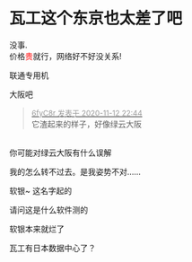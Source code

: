 # 瓦工这个东京也太差了吧


没事.<br />
价格<font color="Red">贵</font>就行，网络好不好没关系!

联通专用机

大阪吧&nbsp; &nbsp;

<div class="quote"><blockquote><font size="2"><a href="https://www.hostloc.com/forum.php?mod=redirect&amp;goto=findpost&amp;pid=9445988&amp;ptid=766003" target="_blank"><font color="#999999">6fyC8r 发表于 2020-11-12 22:44</font></a></font><br />
它渣起来的样子，好像绿云大阪</blockquote></div><br />
你可能对绿云大阪有什么误解

我的怎么转不过去。是我姿势不对……

软银~ 这名字起的

请问这是什么软件测的<img src="static/image/smiley/default/lol.gif" smilieid="12" border="0" alt="" />

软银本来就烂了

瓦工有日本数据中心了？
